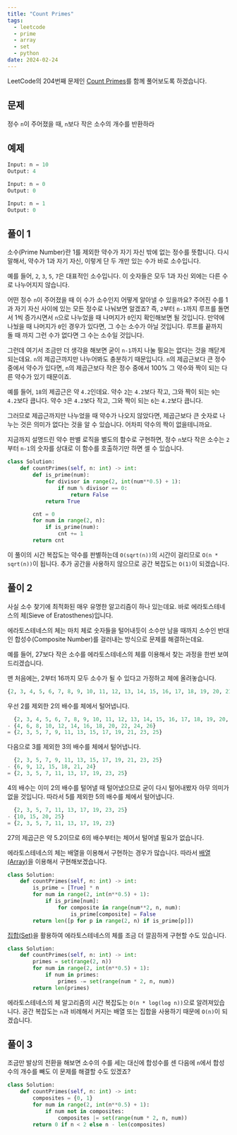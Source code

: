 ```yaml
---
title: "Count Primes"
tags:
  - leetcode
  - prime
  - array
  - set
  - python
date: 2024-02-24
---
```


LeetCode의 204번째 문제인 [Count Primes](https://leetcode.com/problems/count-primes/)를 함께 풀어보도록 하겠습니다.

## 문제

정수 `n`이 주어졌을 때, `n`보다 작은 소수의 개수를 반환하라

## 예제

```py
Input: n = 10
Output: 4
```

```py
Input: n = 0
Output: 0
```

```py
Input: n = 1
Output: 0
```

## 풀이 1

소수(Prime Number)란 1를 제외한 약수가 자기 자신 밖에 없는 정수를 뜻합니다.
다시 말해서, 약수가 1과 자기 자신, 이렇게 단 두 개만 있는 수가 바로 소수입니다.

예를 들어, `2`, `3`, `5`, `7`은 대표적인 소수입니다.
이 숫자들은 모두 1과 자신 외에는 다른 수로 나누어지지 않습니다.

어떤 정수 `n`이 주어졌을 때 이 수가 소수인지 어떻게 알아낼 수 있을까요?
주어진 수를 1과 자기 자신 사이에 있는 모든 정수로 나눠보면 알겠죠?
즉, `2`부터 `n-1`까지 루프를 돌면서 1씩 증가시면서 `n`으로 나누었을 때 나머지가 `0`인지 확인해보면 될 것입니다.
만약에 나눴을 때 나머지가 `0`인 경우가 있다면, 그 수는 소수가 아닐 것입니다.
루프를 끝까지 돌 때 까지 그런 수가 없다면 그 수는 소수일 것입니다.

그런데 여기서 조금만 더 생각을 해보면 굳이 `n-1`까지 나눌 필요는 없다는 것을 깨닫게 되는데요.
`n`의 제곱근까지만 나누어봐도 충분하기 때문입니다.
`n`의 제곱근보다 큰 정수 중에서 약수가 있다면, `n`의 제곱근보다 작은 정수 중에서 100% 그 약수와 짝이 되는 다른 약수가 있기 때문이죠.

예를 들어, `18`의 제곱근은 약 `4.2`인데요.
약수 `2`는 `4.2`보다 작고, 그와 짝이 되는 `9`는 `4.2`보다 큽니다.
약수 `3`은 `4.2`보다 작고, 그와 짝이 되는 `6`는 `4.2`보다 큽니다.

그러므로 제곱근까지만 나누었을 때 약수가 나오지 않았다면, 제곱근보다 큰 숫자로 나누는 것은 의미가 없다는 것을 알 수 있습니다.
어차피 약수의 짝이 없을테니까요.

지금까지 설명드린 약수 판별 로직을 별도의 함수로 구현하면, 정수 `n`보다 작은 소수는 `2`부터 `n-1`의 숫자를 상대로 이 함수를 호출하기만 하면 셀 수 있습니다.

```py
class Solution:
    def countPrimes(self, n: int) -> int:
        def is_prime(num):
            for divisor in range(2, int(num**0.5) + 1):
                if num % divisor == 0:
                    return False
            return True

        cnt = 0
        for num in range(2, n):
            if is_prime(num):
                cnt += 1
        return cnt
```

이 풀이의 시간 복잡도는 약수를 판별하는데 `O(sqrt(n))`의 시간이 걸리므로 `O(n * sqrt(n))`이 됩니다.
추가 공간을 사용하지 않으므로 공간 복잡도는 `O(1)`이 되겠습니다.

## 풀이 2

사실 소수 찾기에 최적화된 매우 유명한 알고리즘이 하나 있는데요.
바로 에라토스테네스의 체(Sieve of Eratosthenes)입니다.

에라토스테네스의 체는 마치 체로 숫자들을 털어내듯이 소수만 남을 때까지 소수인 반대인 합성수(Composite Number)를 걸러내는 방식으로 문제를 해결하는데요.

예를 들어, 27보다 작은 소수를 에라토스테네스의 체를 이용해서 찾는 과정을 한번 보여드리겠습니다.

맨 처음에는, 2부터 16까지 모두 소수가 될 수 있다고 가정하고 체에 올려놓습니다.

```py
{2, 3, 4, 5, 6, 7, 8, 9, 10, 11, 12, 13, 14, 15, 16, 17, 18, 19, 20, 21, 22, 23, 24, 25, 26}
```

우선 2를 제외한 2의 배수를 체에서 털어냅니다.

```py
  {2, 3, 4, 5, 6, 7, 8, 9, 10, 11, 12, 13, 14, 15, 16, 17, 18, 19, 20, 21, 22, 23, 24, 25, 26}
- {4, 6, 8, 10, 12, 14, 16, 18, 20, 22, 24, 26}
= {2, 3, 5, 7, 9, 11, 13, 15, 17, 19, 21, 23, 25}
```

다음으로 3를 제외한 3의 배수를 체에서 털어냅니다.

```py
  {2, 3, 5, 7, 9, 11, 13, 15, 17, 19, 21, 23, 25}
- {6, 9, 12, 15, 18, 21, 24}
= {2, 3, 5, 7, 11, 13, 17, 19, 23, 25}
```

4의 배수는 이미 2의 배수를 털어낼 때 털어냈으므로 굳이 다시 털어내봤자 아무 의미가 없을 것입니다.
따라서 5를 제외한 5의 배수를 체에서 털어냅니다.

```py
  {2, 3, 5, 7, 11, 13, 17, 19, 23, 25}
- {10, 15, 20, 25}
= {2, 3, 5, 7, 11, 13, 17, 19, 23}
```

27의 제곱근은 약 5.2이므로 6의 배수부터는 체어서 털어낼 필요가 없습니다.

에라토스테네스의 체는 배열을 이용해서 구현하는 경우가 많습니다.
따라서 [배열(Array)](/data-structures/array/)을 이용해서 구현해보겠습니다.

```py
class Solution:
    def countPrimes(self, n: int) -> int:
        is_prime = [True] * n
        for num in range(2, int(n**0.5) + 1):
            if is_prime[num]:
                for composite in range(num**2, n, num):
                    is_prime[composite] = False
        return len([p for p in range(2, n) if is_prime[p]])
```

[집합(Set)](/data-structures/set/)을 활용하여 에라토스테네스의 체를 조금 더 깔끔하게 구현할 수도 있습니다.

```py
class Solution:
    def countPrimes(self, n: int) -> int:
        primes = set(range(2, n))
        for num in range(2, int(n**0.5) + 1):
            if num in primes:
                primes -= set(range(num * 2, n, num))
        return len(primes)
```

에라토스테네스의 체 알고리즘의 시간 복잡도는 `O(n * log(log n))`으로 알려져있습니다.
공간 복잡도는 `n`과 비례해서 커지는 배열 또는 집합을 사용하기 때문에 `O(n)`이 되겠습니다.

## 풀이 3

조금만 발상의 전환을 해보면 소수의 수를 세는 대신에 합성수를 센 다음에 `n`에서 합성수의 개수를 빼도 이 문제를 해결할 수도 있겠죠?

```py
class Solution:
    def countPrimes(self, n: int) -> int:
        composites = {0, 1}
        for num in range(2, int(n**0.5) + 1):
            if num not in composites:
                composites |= set(range(num * 2, n, num))
        return 0 if n < 2 else n - len(composites)
```
